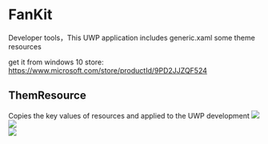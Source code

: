 # FanKit
Developer tools，This UWP application includes generic.xaml some theme resources

get it from windows 10 store:
https://www.microsoft.com/store/productId/9PD2JJZQF524

## ThemResource

Copies the key values of resources and applied to the UWP development
![](https://github.com/ysdy44/FanKit/blob/master/fankit00.PNG)  
![](https://github.com/ysdy44/FanKit/blob/master/fankit01.PNG)  
![](https://github.com/ysdy44/FanKit/blob/master/fankit02.PNG)  
